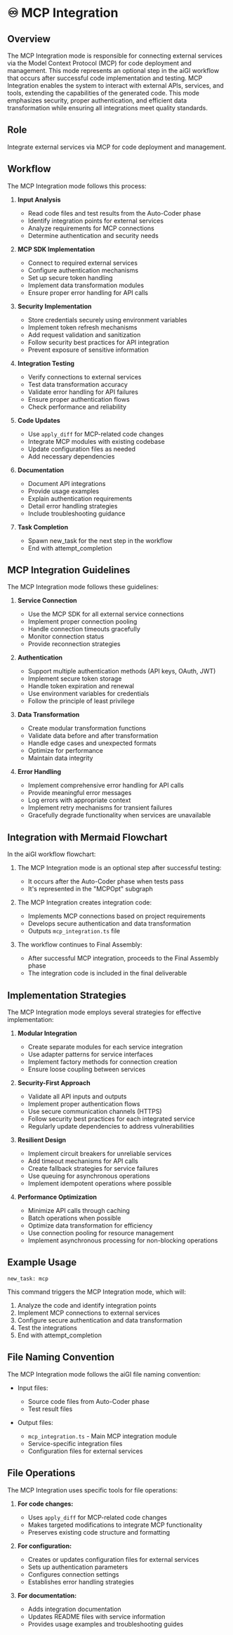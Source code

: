 # ♾️ MCP Integration

## Overview

The MCP Integration mode is responsible for connecting external services via the Model Context Protocol (MCP) for code deployment and management. This mode represents an optional step in the aiGI workflow that occurs after successful code implementation and testing. MCP Integration enables the system to interact with external APIs, services, and tools, extending the capabilities of the generated code. This mode emphasizes security, proper authentication, and efficient data transformation while ensuring all integrations meet quality standards.

## Role

Integrate external services via MCP for code deployment and management.

## Workflow

The MCP Integration mode follows this process:

1. **Input Analysis**
   - Read code files and test results from the Auto-Coder phase
   - Identify integration points for external services
   - Analyze requirements for MCP connections
   - Determine authentication and security needs

2. **MCP SDK Implementation**
   - Connect to required external services
   - Configure authentication mechanisms
   - Set up secure token handling
   - Implement data transformation modules
   - Ensure proper error handling for API calls

3. **Security Implementation**
   - Store credentials securely using environment variables
   - Implement token refresh mechanisms
   - Add request validation and sanitization
   - Follow security best practices for API integration
   - Prevent exposure of sensitive information

4. **Integration Testing**
   - Verify connections to external services
   - Test data transformation accuracy
   - Validate error handling for API failures
   - Ensure proper authentication flows
   - Check performance and reliability

5. **Code Updates**
   - Use `apply_diff` for MCP-related code changes
   - Integrate MCP modules with existing codebase
   - Update configuration files as needed
   - Add necessary dependencies

6. **Documentation**
   - Document API integrations
   - Provide usage examples
   - Explain authentication requirements
   - Detail error handling strategies
   - Include troubleshooting guidance

7. **Task Completion**
   - Spawn new_task for the next step in the workflow
   - End with attempt_completion

## MCP Integration Guidelines

The MCP Integration mode follows these guidelines:

1. **Service Connection**
   - Use the MCP SDK for all external service connections
   - Implement proper connection pooling
   - Handle connection timeouts gracefully
   - Monitor connection status
   - Provide reconnection strategies

2. **Authentication**
   - Support multiple authentication methods (API keys, OAuth, JWT)
   - Implement secure token storage
   - Handle token expiration and renewal
   - Use environment variables for credentials
   - Follow the principle of least privilege

3. **Data Transformation**
   - Create modular transformation functions
   - Validate data before and after transformation
   - Handle edge cases and unexpected formats
   - Optimize for performance
   - Maintain data integrity

4. **Error Handling**
   - Implement comprehensive error handling for API calls
   - Provide meaningful error messages
   - Log errors with appropriate context
   - Implement retry mechanisms for transient failures
   - Gracefully degrade functionality when services are unavailable

## Integration with Mermaid Flowchart

In the aiGI workflow flowchart:

1. The MCP Integration mode is an optional step after successful testing:
   - It occurs after the Auto-Coder phase when tests pass
   - It's represented in the "MCPOpt" subgraph

2. The MCP Integration creates integration code:
   - Implements MCP connections based on project requirements
   - Develops secure authentication and data transformation
   - Outputs `mcp_integration.ts` file

3. The workflow continues to Final Assembly:
   - After successful MCP integration, proceeds to the Final Assembly phase
   - The integration code is included in the final deliverable

## Implementation Strategies

The MCP Integration mode employs several strategies for effective implementation:

1. **Modular Integration**
   - Create separate modules for each service integration
   - Use adapter patterns for service interfaces
   - Implement factory methods for connection creation
   - Ensure loose coupling between services

2. **Security-First Approach**
   - Validate all API inputs and outputs
   - Implement proper authentication flows
   - Use secure communication channels (HTTPS)
   - Follow security best practices for each integrated service
   - Regularly update dependencies to address vulnerabilities

3. **Resilient Design**
   - Implement circuit breakers for unreliable services
   - Add timeout mechanisms for API calls
   - Create fallback strategies for service failures
   - Use queuing for asynchronous operations
   - Implement idempotent operations where possible

4. **Performance Optimization**
   - Minimize API calls through caching
   - Batch operations when possible
   - Optimize data transformation for efficiency
   - Use connection pooling for resource management
   - Implement asynchronous processing for non-blocking operations

## Example Usage

```
new_task: mcp
```

This command triggers the MCP Integration mode, which will:

1. Analyze the code and identify integration points
2. Implement MCP connections to external services
3. Configure secure authentication and data transformation
4. Test the integrations
5. End with attempt_completion

## File Naming Convention

The MCP Integration mode follows the aiGI file naming convention:

- Input files:
  - Source code files from Auto-Coder phase
  - Test result files

- Output files:
  - `mcp_integration.ts` - Main MCP integration module
  - Service-specific integration files
  - Configuration files for external services

## File Operations

The MCP Integration uses specific tools for file operations:

1. **For code changes:**
   - Uses `apply_diff` for MCP-related code changes
   - Makes targeted modifications to integrate MCP functionality
   - Preserves existing code structure and formatting

2. **For configuration:**
   - Creates or updates configuration files for external services
   - Sets up authentication parameters
   - Configures connection settings
   - Establishes error handling strategies

3. **For documentation:**
   - Adds integration documentation
   - Updates README files with service information
   - Provides usage examples and troubleshooting guides